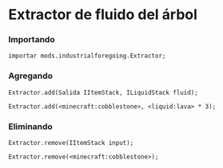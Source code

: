 # Extractor de fluido del árbol

### Importando

```zenscript
importar mods.industrialforegoing.Extractor;
```

### Agregando

```zenscript
Extractor.add(Salida IItemStack, ILiquidStack fluid);

Extractor.add(<minecraft:cobblestone>, <liquid:lava> * 3);
```

### Eliminando

```zenscript
Extractor.remove(IItemStack input);

Extractor.remove(<minecraft:cobblestone>);
```